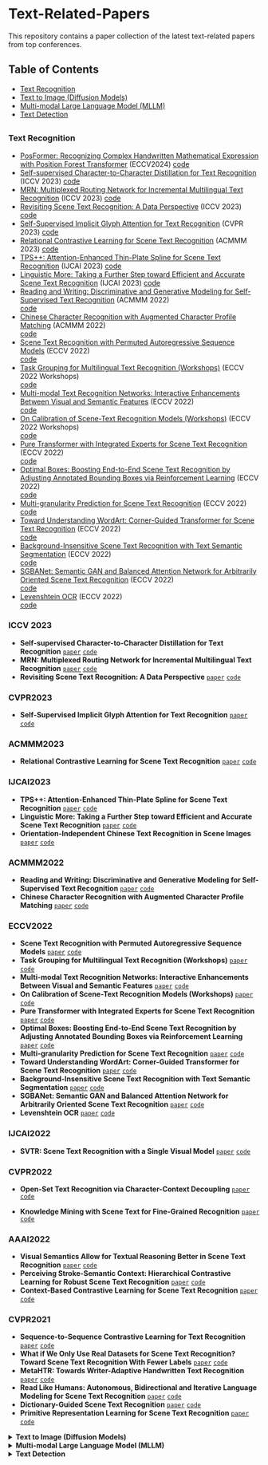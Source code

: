 # Text-Related-Papers
This repository contains a paper collection of the latest text-related papers from top conferences.

## Table of Contents
- [Text Recognition](#Text-Recognition)
- [Text to Image (Diffusion Models)](#text_to_image)
- [Multi-modal Large Language Model (MLLM)](#MLLM)
- [Text Detection](#text_detection)
##

### Text Recognition
+ [PosFormer: Recognizing Complex Handwritten Mathematical Expression with Position Forest Transformer](https://arxiv.org/pdf/2407.07764) (ECCV2024)
  [code](https://github.com/SJTU-DeepVisionLab/PosFormer)
+ [Self-supervised Character-to-Character Distillation for Text Recognition](https://arxiv.org/pdf/2211.00288.pdf) (ICCV 2023)
  [code](https://github.com/TongkunGuan/CCD)
+ [MRN: Multiplexed Routing Network for Incremental Multilingual Text Recognition](https://arxiv.org/abs/2305.14758) (ICCV 2023)
  [code](https://github.com/simplify23/MRN)
+ [Revisiting Scene Text Recognition: A Data Perspective](https://arxiv.org/abs/2307.08723) (ICCV 2023)
  [code](https://github.com/Mountchicken/Union14M)
+ [Self-Supervised Implicit Glyph Attention for Text Recognition](https://openaccess.thecvf.com/content/CVPR2023/html/Guan_Self-Supervised_Implicit_Glyph_Attention_for_Text_Recognition_CVPR_2023_paper.html) (CVPR 2023)
  [code](https://github.com/TongkunGuan/SIGA)
+ [Relational Contrastive Learning for Scene Text Recognition](https://arxiv.org/pdf/2308.00508.pdf) (ACMMM 2023)
  [code](https://github.com/ThunderVVV/RCLSTR)
+ [TPS++: Attention-Enhanced Thin-Plate Spline for Scene Text Recognition](https://arxiv.org/abs/2305.05322) (IJCAI 2023)
  [code](https://github.com/simplify23/TPS_PP)
+ [Linguistic More: Taking a Further Step toward Efficient and Accurate Scene Text Recognition](https://arxiv.org/pdf/2305.05140.pdf) (IJCAI 2023)
  [code](https://github.com/CyrilSterling/LPV)
+ [Reading and Writing: Discriminative and Generative Modeling for Self-Supervised Text Recognition](https://dl.acm.org/doi/abs/10.1145/3503161.3547784) (ACMMM 2022)  
  [code](https://github.com/ayumiymk/DiG)
+ [Chinese Character Recognition with Augmented Character Profile Matching](https://dl.acm.org/doi/abs/10.1145/3503161.3547827) (ACMMM 2022)  
  [code](https://github.com/FudanVI/FudanOCR/tree/main/character-profile-matching)
+ [Scene Text Recognition with Permuted Autoregressive Sequence Models](https://link.springer.com/chapter/10.1007/978-3-031-19815-1_11) (ECCV 2022)  
  [code](https://github.com/baudm/parseq)
+ [Task Grouping for Multilingual Text Recognition (Workshops)](https://link.springer.com/chapter/10.1007/978-3-031-25069-9_20) (ECCV 2022 Workshops)  
  [code](https://github.com)
+ [Multi-modal Text Recognition Networks: Interactive Enhancements Between Visual and Semantic Features](https://link.springer.com/chapter/10.1007/978-3-031-19815-1_26) (ECCV 2022)  
  [code](https://github.com/wp03052/MATRN)
+ [On Calibration of Scene-Text Recognition Models (Workshops)](https://link.springer.com/chapter/10.1007/978-3-031-25069-9_18) (ECCV 2022 Workshops)  
  [code](https://github.com)
+ [Pure Transformer with Integrated Experts for Scene Text Recognition](https://link.springer.com/chapter/10.1007/978-3-031-19815-1_28) (ECCV 2022)  
  [code](https://github.com)
+ [Optimal Boxes: Boosting End-to-End Scene Text Recognition by Adjusting Annotated Bounding Boxes via Reinforcement Learning](https://link.springer.com/chapter/10.1007/978-3-031-19815-1_14) (ECCV 2022)  
  [code](https://github.com)
+ [Multi-granularity Prediction for Scene Text Recognition](https://link.springer.com/chapter/10.1007/978-3-031-19815-1_20) (ECCV 2022)  
  [code](https://github.com/AlibabaResearch/AdvancedLiterateMachinery/tree/main/OCR/MGP-STR)
+ [Toward Understanding WordArt: Corner-Guided Transformer for Scene Text Recognition](https://link.springer.com/chapter/10.1007/978-3-031-19815-1_18) (ECCV 2022)  
  [code](https://github.com/xdxie/WordArt)
+ [Background-Insensitive Scene Text Recognition with Text Semantic Segmentation](https://link.springer.com/chapter/10.1007/978-3-031-19806-9_10) (ECCV 2022)  
  [code](https://github.com)
+ [SGBANet: Semantic GAN and Balanced Attention Network for Arbitrarily Oriented Scene Text Recognition](https://link.springer.com/chapter/10.1007/978-3-031-19815-1_27) (ECCV 2022)  
  [code](https://github.com)
+ [Levenshtein OCR](https://link.springer.com/chapter/10.1007/978-3-031-19815-1_19) (ECCV 2022)  
  [code](https://github.com/AlibabaResearch/AdvancedLiterateMachinery/tree/main/OCR/LevOCR)




### ICCV 2023
- **Self-supervised Character-to-Character Distillation for Text Recognition**
[`paper`](https://arxiv.org/pdf/2211.00288.pdf)
[`code`](https://github.com/TongkunGuan/CCD)
- **MRN: Multiplexed Routing Network for Incremental Multilingual Text Recognition**
[`paper`](https://arxiv.org/abs/2305.14758)
[`code`](https://github.com/simplify23/MRN)
- **Revisiting Scene Text Recognition: A Data Perspective**
[`paper`](https://arxiv.org/abs/2307.08723)
[`code`](https://github.com/Mountchicken/Union14M)

### CVPR2023
- **Self-Supervised Implicit Glyph Attention for Text Recognition**
[`paper`](https://openaccess.thecvf.com/content/CVPR2023/html/Guan_Self-Supervised_Implicit_Glyph_Attention_for_Text_Recognition_CVPR_2023_paper.html)
[`code`](https://github.com/TongkunGuan/SIGA)

### ACMMM2023
- **Relational Contrastive Learning for Scene Text Recognition**
[`paper`](https://arxiv.org/pdf/2308.00508.pdf)
[`code`](https://github.com/ThunderVVV/RCLSTR)

### IJCAI2023
- **TPS++: Attention-Enhanced Thin-Plate Spline for Scene Text Recognition**
[`paper`](https://arxiv.org/abs/2305.05322)
[`code`](https://github.com/simplify23/TPS_PP)
- **Linguistic More: Taking a Further Step toward Efficient and Accurate Scene Text Recognition**
[`paper`](https://arxiv.org/pdf/2305.05140.pdf)
[`code`](https://github.com/CyrilSterling/LPV)
- **Orientation-Independent Chinese Text Recognition in Scene Images**
[`paper`]()
[`code`]()

### ACMMM2022
- **Reading and Writing: Discriminative and Generative Modeling for Self-Supervised Text Recognition**
[`paper`](https://dl.acm.org/doi/abs/10.1145/3503161.3547784)
[`code`](https://github.com/ayumiymk/DiG)
- **Chinese Character Recognition with Augmented Character Profile Matching**
[`paper`](https://dl.acm.org/doi/abs/10.1145/3503161.3547827)
[`code`](https://github.com/FudanVI/FudanOCR/tree/main/character-profile-matching)

### ECCV2022
- **Scene Text Recognition with Permuted Autoregressive Sequence Models**
[`paper`](https://link.springer.com/chapter/10.1007/978-3-031-19815-1_11)
[`code`](https://github.com/baudm/parseq)
- **Task Grouping for Multilingual Text Recognition (Workshops)**
[`paper`](https://link.springer.com/chapter/10.1007/978-3-031-25069-9_20)
[`code`]()
- **Multi-modal Text Recognition Networks: Interactive Enhancements Between Visual and Semantic Features**
[`paper`](https://link.springer.com/chapter/10.1007/978-3-031-19815-1_26)
[`code`](https://github.com/wp03052/MATRN)
- **On Calibration of Scene-Text Recognition Models (Workshops)**
[`paper`](https://link.springer.com/chapter/10.1007/978-3-031-25069-9_18)
[`code`]()
- **Pure Transformer with Integrated Experts for Scene Text Recognition**
[`paper`](https://link.springer.com/chapter/10.1007/978-3-031-19815-1_28)
[`code`]()
- **Optimal Boxes: Boosting End-to-End Scene Text Recognition by Adjusting Annotated Bounding Boxes via Reinforcement Learning**
[`paper`](https://link.springer.com/chapter/10.1007/978-3-031-19815-1_14)
[`code`]()
- **Multi-granularity Prediction for Scene Text Recognition**
[`paper`](https://link.springer.com/chapter/10.1007/978-3-031-19815-1_20)
[`code`](https://github.com/AlibabaResearch/AdvancedLiterateMachinery/tree/main/OCR/MGP-STR)
- **Toward Understanding WordArt: Corner-Guided Transformer for Scene Text Recognition**
[`paper`](https://link.springer.com/chapter/10.1007/978-3-031-19815-1_18)
[`code`](https://github.com/xdxie/WordArt)
- **Background-Insensitive Scene Text Recognition with Text Semantic Segmentation**
[`paper`](https://link.springer.com/chapter/10.1007/978-3-031-19806-9_10)
[`code`]()
- **SGBANet: Semantic GAN and Balanced Attention Network for Arbitrarily Oriented Scene Text Recognition**
[`paper`](https://link.springer.com/chapter/10.1007/978-3-031-19815-1_27)
[`code`]()
- **Levenshtein OCR**
[`paper`](https://link.springer.com/chapter/10.1007/978-3-031-19815-1_19)
[`code`](https://github.com/AlibabaResearch/AdvancedLiterateMachinery/tree/main/OCR/LevOCR)

### IJCAI2022
- **SVTR: Scene Text Recognition with a Single Visual Model**
[`paper`](https://arxiv.org/abs/2205.00159)
[`code`](https://github.com/PaddlePaddle/PaddleOCR)

### CVPR2022
- **Open-Set Text Recognition via Character-Context Decoupling**
[`paper`](https://openaccess.thecvf.com/content/CVPR2022/papers/Liu_Open-Set_Text_Recognition_via_Character-Context_Decoupling_CVPR_2022_paper.pdf)
[`code`](https://github.com/lancercat/VSDF)

- **Knowledge Mining with Scene Text for Fine-Grained Recognition**
[`paper`](https://openaccess.thecvf.com/content/CVPR2022/papers/Wang_Knowledge_Mining_With_Scene_Text_for_Fine-Grained_Recognition_CVPR_2022_paper.pdf)
[`code`](https://github.com/MCLAB-OCR/KnowledgeMiningWithSceneText)

### AAAI2022
- **Visual Semantics Allow for Textual Reasoning Better in Scene Text Recognition**
[`paper`](https://ojs.aaai.org/index.php/AAAI/article/view/19971)
[`code`](https://github.com/adeline-cs/GTR)
- **Perceiving Stroke-Semantic Context: Hierarchical Contrastive Learning for Robust Scene Text Recognition**
[`paper`](https://ojs.aaai.org/index.php/AAAI/article/view/20062)
[`code`]()
- **Context-Based Contrastive Learning for Scene Text Recognition**
[`paper`](https://ojs.aaai.org/index.php/AAAI/article/view/20245)
[`code`]()

### CVPR2021
- **Sequence-to-Sequence Contrastive Learning for Text Recognition**
[`paper`](https://openaccess.thecvf.com/content/CVPR2021/papers/Aberdam_Sequence-to-Sequence_Contrastive_Learning_for_Text_Recognition_CVPR_2021_paper.pdf)
[`code`]()
- **What if We Only Use Real Datasets for Scene Text Recognition? Toward Scene Text Recognition With Fewer Labels**
[`paper`](https://openaccess.thecvf.com/content/CVPR2021/papers/Baek_What_if_We_Only_Use_Real_Datasets_for_Scene_Text_CVPR_2021_paper.pdf)
[`code`](https://github.com/ku21fan/STR-Fewer-Labels)
- **MetaHTR: Towards Writer-Adaptive Handwritten Text Recognition**
[`paper`](https://openaccess.thecvf.com/content/CVPR2021/papers/Bhunia_MetaHTR_Towards_Writer-Adaptive_Handwritten_Text_Recognition_CVPR_2021_paper.pdf)
[`code`](https://github.com/tobiasvanderwerff/MetaHTR) 
- **Read Like Humans: Autonomous, Bidirectional and Iterative Language Modeling for Scene Text Recognition**
[`paper`](https://openaccess.thecvf.com/content/CVPR2021/papers/Fang_Read_Like_Humans_Autonomous_Bidirectional_and_Iterative_Language_Modeling_for_CVPR_2021_paper.pdf)
[`code`](https://github.com/FangShancheng/ABINet)
- **Dictionary-Guided Scene Text Recognition**
[`paper`](https://openaccess.thecvf.com/content/CVPR2021/papers/Nguyen_Dictionary-Guided_Scene_Text_Recognition_CVPR_2021_paper.pdf)
[`code`](https://github.com/VinAIResearch/dict-guided)
- **Primitive Representation Learning for Scene Text Recognition**
[`paper`](https://openaccess.thecvf.com/content/CVPR2021/papers/Yan_Primitive_Representation_Learning_for_Scene_Text_Recognition_CVPR_2021_paper.pdf)
[`code`](https://github.com/RuijieJ/pren)
</details>

<details>
<summary><strong>Text to Image (Diffusion Models)</strong></summary>
  
### ECCV2024
- **Glyph-ByT5: A Customized Text Encoder for Accurate Visual Text Rendering**
  [`paper`](https://arxiv.org/pdf/2403.09622)
  [`code`](https://glyph-byt5.github.io/)
  
  **Glyph-ByT5-v2: A Strong Aesthetic Baseline for Accurate Multilingual Visual Text Rendering**
  [`paper`](https://arxiv.org/pdf/2406.10208)
  [`code`](https://glyph-byt5-v2.github.io/)

### ICLR2024
- **ANYTEXT: MULTILINGUAL VISUAL TEXT GENERATION AND EDITING**
  [`paper`](https://arxiv.org/pdf/2311.03054)
  [`code`](https://github.com/tyxsspa/AnyText)

### ACL 2023
- **Character-Aware Models Improve Visual Text Rendering**
  [`paper`](https://arxiv.org/pdf/2212.10562)
  [`code`]()


### NeurIPS 2023
- **TextDiffuser: Diffusion Models as Text Painters**
  [`paper`](https://arxiv.org/pdf/2305.10855)
  [`code`](https://aka.ms/textdiffuser)
- **GlyphControl: Glyph Conditional Control for Visual Text Generation**
  [`paper`](https://arxiv.org/pdf/2305.18259)
  [`code`](https://github.com/AIGText/GlyphControl-release)


### CVPR 2024
- **Layout-Agnostic Scene Text Image Synthesis with Diffusion Models**
  [`paper`](https://openaccess.thecvf.com/content/CVPR2024/papers/Zhangli_Layout-Agnostic_Scene_Text_Image_Synthesis_with_Diffusion_Models_CVPR_2024_paper.pdf)
- **CustomText: Customized Textual Image Generation using Diffusion Models**
  [`paper`](https://arxiv.org/pdf/2405.12531)

### Arxiv
- **TextDiffuser-2: Unleashing the Power of Language Models for Text Rendering**
  [`paper`](https://arxiv.org/pdf/2311.16465)
  [`code`](https://aka.ms/textdiffuser-2)
- **Refining Text-to-Image Generation: Towards Accurate Training-Free Glyph-Enhanced Image Generation**
  [`paper`](https://arxiv.org/pdf/2403.16422)
- **Typographic Text Generation with Off-the-Shelf Diffusion Model**
  [`paper`](https://arxiv.org/pdf/2402.14314)
- **High Fidelity Scene Text Synthesis**
  [`paper`](https://arxiv.org/pdf/2405.14701)
  [`code`](https://github.com/CodeGoat24/DreamText)
- **UDiffText: A Unified Framework for High-quality Text Synthesis in Arbitrary Images via Character-aware Diffusion Models**
  [`paper`](https://arxiv.org/abs/2312.04884)
  [`code`](https://github.com/ZYM-PKU/UDiffText)
- **GlyphDraw2: Automatic Generation of Complex Glyph Posters with Diffusion Models and Large Language Models**
  [`paper`](https://arxiv.org/pdf/2407.02252)
  [`code`](https://github.com/OPPO-Mente-Lab/GlyphDraw2)
- **ARTIST: Improving the Generation of Text-rich Images by Disentanglement**
  [`paper`](https://arxiv.org/pdf/2406.12044)



</details>

<details>
<summary><strong>Multi-modal Large Language Model (MLLM)</strong></summary>

### CVPR24
- **InternVL: Scaling up Vision Foundation Models and Aligning for Generic Visual-Linguistic Tasks**
[`paper`](https://openaccess.thecvf.com/content/CVPR2024/papers/Chen_InternVL_Scaling_up_Vision_Foundation_Models_and_Aligning_for_Generic_CVPR_2024_paper.pdf)
[`code`](https://github.com/OpenGVLab/InternVL)
- **TRINS: Towards Multimodal Language Models that Can Read**
  [`paper`](https://openaccess.thecvf.com/content/CVPR2024/papers/Zhang_TRINS_Towards_Multimodal_Language_Models_that_Can_Read_CVPR_2024_paper.pdf)

### EMNLP23
- **UReader: Universal OCR-free Visually-situated Language Understanding with Multimodal Large Language Model**
  [`paper`](https://arxiv.org/pdf/2310.05126)
  [`code`](https://github.com/LukeForeverYoung/UReader)

### Arxiv
- **On Pre-training of Multimodal Language Models Customized for Chart Understanding**
  [`paper`](https://arxiv.org/pdf/2407.14506)
  
- **LLaVA-Read: Enhancing Reading Ability of Multimodal Language Models**
  [`paper`](https://arxiv.org/pdf/2407.19185)
  
- **Multimodal Table Understanding**
  [`paper`](https://arxiv.org/pdf/2406.08100)
  [`code`](https://github.com/SpursGoZmy/Table-LLaVA)

- **Token-level Correlation-guided Compression for Efficient Multimodal Document Understanding**
  [`paper`](https://arxiv.org/pdf/2407.14439) 4gpu
  [`code`](https://github.com/JiuTian-VL/TokenCorrCompressor)
   
- **LayTextLLM: A Bounding Box is Worth One Token - Interleaving Layout and Text in a Large Language Model for Document Understanding**
  [`paper`](https://arxiv.org/pdf/2407.01976) 8gpu
  [`code`](https://github.com/LayTextLLM/LayTextLLM)

- **MoAI: Mixture of All Intelligence for Large Language and Vision Models**
[`paper`](https://arxiv.org/abs/2403.07508)
[`code`](https://github.com/ByungKwanLee/MoAI)

- **Leveraging Visual Tokens for Extended Text Contexts in Multi-Modal Learning**
[`paper`](https://arxiv.org/abs/2406.02547)
[`code`](https://fingerrec.github.io/visincontext/)

- **TextMonkey: An OCR-Free Large Multimodal Model for Understanding Document**
[`paper`](https://arxiv.org/abs/2403.04473)
[`code`](https://github.com/Yuliang-Liu/Monkey)

- **DocPedia: Unleashing the Power of Large Multimodal Model in the Frequency Domain for Versatile Document Understanding**
[`paper`](https://arxiv.org/pdf/2311.11810)

- **Vary: Scaling up the Vision Vocabulary for Large Vision-Language Models**
[`paper`](https://arxiv.org/pdf/2312.06109)
[`code`](https://varybase.github.io/)

- **Fox: Focus Anywhere for Fine-grained Multi-page Document Understanding**
[`paper`](https://arxiv.org/abs/2405.14295)
[`code`](https://github.com/Ucas-HaoranWei/Fox)

- **TextHawk: Exploring Efficient Fine-Grained Perception of Multimodal Large Language Models**
[`paper`](https://arxiv.org/abs/2404.09204)
[`code`](https://github.com/yuyq96/TextHawk)

- **mPLUG-DocOwl 1.5: Unified Structure Learning for OCR-free Document Understanding**
[`paper`](https://arxiv.org/abs/2403.12895)
[`code`](https://github.com/X-PLUG/mPLUG-DocOwl/tree/main/DocOwl1.5)
</details>

<details>
<summary><strong>Text Detection</strong></summary>
  
### ECCV 2024
  - **Bridging Synthetic and Real Worlds for Pre-training Scene Text Detector**
  [paper](https://arxiv.org/pdf/2312.05286)
  [code](https://github.com/SJTU-DeepVisionLab/FreeReal)
  
### AAAI 2024
- **LORE: Logical Location Regression Network for Table Structure Recognition**
  [paper](https://arxiv.org/pdf/2303.03730.pdf)
  [code](https://github.com/AlibabaResearch/AdvancedLiterateMachinery/tree/main/DocumentUnderstanding/LORE-TSR)
- **LRANet: Towards Accurate and Efficient Scene Text Detection with Low-Rank Approximation Network**
[paper](https://arxiv.org/abs/2306.15142)
[code](https://github.com/ychensu/LRANet)
- **CPN: Complementary Proposal Network for Unconstrained Text Detection**
[paper](https://arxiv.org/pdf/2402.11540.pdf)

</details>

